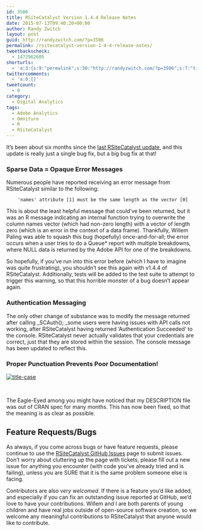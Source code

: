 ```yaml
---
id: 3506
title: RSiteCatalyst Version 1.4.4 Release Notes
date: 2015-07-13T09:40:20+00:00
author: Randy Zwitch
layout: post
guid: http://randyzwitch.com/?p=3506
permalink: /rsitecatalyst-version-1-4-4-release-notes/
tweetbackscheck:
  - 1472962605
shorturls:
  - 'a:3:{s:9:"permalink";s:30:"http://randyzwitch.com/?p=3506";s:7:"tinyurl";s:26:"http://tinyurl.com/o3al25w";s:4:"isgd";s:19:"http://is.gd/kXSZuI";}'
twittercomments:
  - 'a:0:{}'
tweetcount:
  - 0
category:
  - Digital Analytics
tags:
  - Adobe Analytics
  - Omniture
  - R
  - RSiteCatalyst
---
```

It&#8217;s been about six months since the <a href="http://randyzwitch.com/rsitecatalyst-version-1-4-3-release-notes/" target="_blank">last RSiteCatalyst update</a>, and this update is really just a single bug fix, but a big bug fix at that!

### Sparse Data = Opaque Error Messages

Numerous people have reported receiving an error message from RSiteCatalyst similar to the following:

<pre style="padding-left: 30px;"><code>'names' attribute [1] must be the same length as the vector [0]</code></pre>

This is about the least helpful message that could&#8217;ve been returned, but it was an R message indicating an internal function trying to overwrite the column names vector (which had non-zero length) with a vector of length zero (which is an error in the context of a data frame). Thankfully, Willem Paling was able to squash this bug (hopefully) once-and-for-all; the error occurs when a user tries to do a Queue* report with multiple breakdowns, where NULL data is returned by the Adobe API for one of the breakdowns.

So hopefully, if you&#8217;ve run into this error before (which I have to imagine was quite frustrating), you shouldn&#8217;t see this again with v1.4.4 of RSiteCatalyst. Additionally, tests will be added to the test suite to attempt to trigger this warning, so that this horrible monster of a bug doesn&#8217;t appear again.





### Authentication Messaging

The only other change of substance was to modify the message returned after calling _SCAuth(); _some users were having issues with API calls not working, after RSiteCatalyst having returned &#8216;Authentication Succeeded&#8217; to the console. RSiteCatalyst never actually validates that your credentials are correct, just that they are stored within the session. The console message has been updated to reflect this.

### Proper Punctuation Prevents Poor Documentation!

[<img class=" size-full wp-image-3512 alignleft" src="http://i2.wp.com/randyzwitch.com/wp-content/uploads/2015/07/title-case.png?fit=541%2C53" alt="title-case" srcset="http://i2.wp.com/randyzwitch.com/wp-content/uploads/2015/07/title-case.png?w=541 541w, http://i2.wp.com/randyzwitch.com/wp-content/uploads/2015/07/title-case.png?resize=150%2C15 150w, http://i2.wp.com/randyzwitch.com/wp-content/uploads/2015/07/title-case.png?resize=300%2C29 300w" sizes="(max-width: 541px) 100vw, 541px" data-recalc-dims="1" />](http://i2.wp.com/randyzwitch.com/wp-content/uploads/2015/07/title-case.png)

&nbsp;

The Eagle-Eyed among you might have noticed that my DESCRIPTION file was out of CRAN spec for many months. This has now been fixed, so that the meaning is as clear as possible.

## Feature Requests/Bugs

As always, if you come across bugs or have feature requests, please continue to use the <a title="RSiteCatalyst GitHub" href="https://github.com/randyzwitch/RSiteCatalyst/issues" target="_blank">RSiteCatalyst GitHub Issues</a> page to submit issues. Don’t worry about cluttering up the page with tickets, please fill out a new issue for anything you encounter (with code you’ve already tried and is failing), unless you are SURE that it is the same problem someone else is facing.

Contributors are also _very welcomed_. If there is a feature you&#8217;d like added, and especially if you can fix an outstanding issue reported at GitHub, we&#8217;d love to have your contributions. Willem and I are both parents of young children and have real jobs outside of open-source software creation, so we welcome any meaningful contributions to RSiteCatalyst that anyone would like to contribute.

&nbsp;
